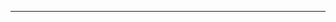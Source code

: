 <!--
CO_OP_TRANSLATOR_METADATA:
{
  "original_hash": "b12098603dc3061d3cdac77ecce93658",
  "translation_date": "2025-08-28T18:32:39+00:00",
  "source_file": "03-CoreGenerativeAITechniques/README.md",
  "language_code": "my"
}
-->


---

